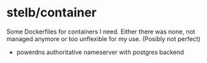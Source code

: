 # stelb/container

Some Dockerfiles for containers I need. Either there was none, not managed anymore or too unflexible for my use.
(Posibly not perfect)

* powerdns authoritative nameserver with postgres backend